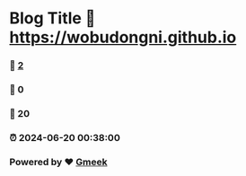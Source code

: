 # Blog Title :link: https://wobudongni.github.io 
### :page_facing_up: [2](https://wobudongni.github.io/tag.html) 
### :speech_balloon: 0 
### :hibiscus: 20 
### :alarm_clock: 2024-06-20 00:38:00 
### Powered by :heart: [Gmeek](https://github.com/Meekdai/Gmeek)
